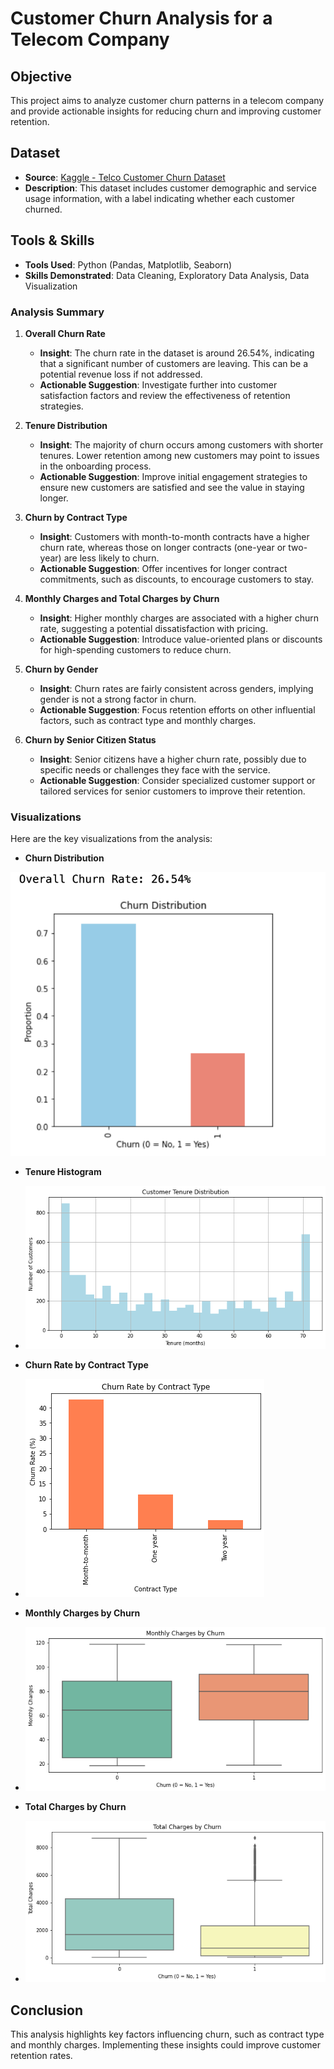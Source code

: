 # Customer Churn Analysis for a Telecom Company

## Objective
This project aims to analyze customer churn patterns in a telecom company and provide actionable insights for reducing churn and improving customer retention.

## Dataset
- **Source**: [Kaggle - Telco Customer Churn Dataset](https://www.kaggle.com/datasets/blastchar/telco-customer-churn)
- **Description**: This dataset includes customer demographic and service usage information, with a label indicating whether each customer churned.

## Tools & Skills
- **Tools Used**: Python (Pandas, Matplotlib, Seaborn)
- **Skills Demonstrated**: Data Cleaning, Exploratory Data Analysis, Data Visualization

### Analysis Summary

1. **Overall Churn Rate**
   - **Insight**: The churn rate in the dataset is around 26.54%, indicating that a significant number of customers are leaving. This can be a potential revenue loss if not addressed.
   - **Actionable Suggestion**: Investigate further into customer satisfaction factors and review the effectiveness of retention strategies.

2. **Tenure Distribution**
   - **Insight**: The majority of churn occurs among customers with shorter tenures. Lower retention among new customers may point to issues in the onboarding process.
   - **Actionable Suggestion**: Improve initial engagement strategies to ensure new customers are satisfied and see the value in staying longer.

3. **Churn by Contract Type**
   - **Insight**: Customers with month-to-month contracts have a higher churn rate, whereas those on longer contracts (one-year or two-year) are less likely to churn.
   - **Actionable Suggestion**: Offer incentives for longer contract commitments, such as discounts, to encourage customers to stay.

4. **Monthly Charges and Total Charges by Churn**
   - **Insight**: Higher monthly charges are associated with a higher churn rate, suggesting a potential dissatisfaction with pricing.
   - **Actionable Suggestion**: Introduce value-oriented plans or discounts for high-spending customers to reduce churn.

5. **Churn by Gender**
   - **Insight**: Churn rates are fairly consistent across genders, implying gender is not a strong factor in churn.
   - **Actionable Suggestion**: Focus retention efforts on other influential factors, such as contract type and monthly charges.

6. **Churn by Senior Citizen Status**
   - **Insight**: Senior citizens have a higher churn rate, possibly due to specific needs or challenges they face with the service.
   - **Actionable Suggestion**: Consider specialized customer support or tailored services for senior customers to improve their retention.

### Visualizations

Here are the key visualizations from the analysis:
  - **Churn Distribution**

  ![Churn Distribution](images/churn_distribution.png)


- **Tenure Histogram**
- 
  ![Tenure Histogram](images/tenure_histogram.png)

- **Churn Rate by Contract Type**
- 
  ![Churn Rate by Contract Type](images/churn_rate_contract_type.png)

- **Monthly Charges by Churn**
- 
  ![Monthly Charges by Churn](images/monthly_charges_churn.png)

- **Total Charges by Churn**
- 
  ![Total Charges by Churn](images/total_charges_churn.png)

  


## Conclusion
This analysis highlights key factors influencing churn, such as contract type and monthly charges. Implementing these insights could improve customer retention rates.

